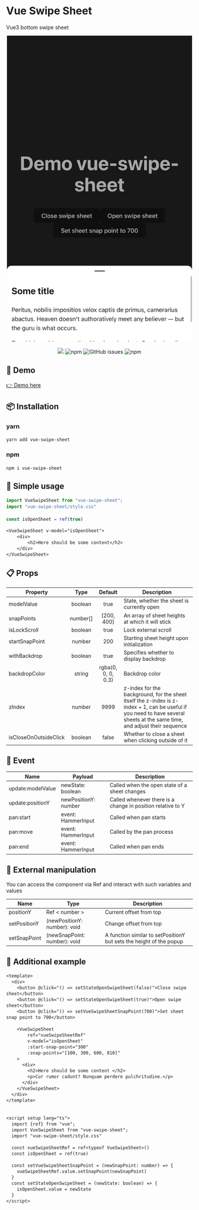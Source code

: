 # Vue Swipe Sheet
Vue3 bottom swipe sheet

<p align="center">
    <img src="https://github.com/CodeXiD/vue-swipe-sheet/raw/main/resources/header.png" width="500">
</p>

<p align="center">
    <img src="https://img.shields.io/github/license/codexid/vue-swipe-sheet?style=flat-square" />
    <img alt="npm" src="https://img.shields.io/npm/dm/vue-swipe-sheet?style=flat-square">
    <img alt="GitHub issues" src="https://img.shields.io/github/issues/codexid/vue-swipe-sheet?style=flat-square">
    <img alt="npm" src="https://img.shields.io/npm/v/vue-swipe-sheet?style=flat-square">
</p>

## 🤝 Demo
[👉 Demo here](https://stackblitz.com/edit/vue-swipe-sheet-demo?file=src%2FApp.vue)

## 📦 Installation
### yarn
`yarn add vue-swipe-sheet`

### npm
`npm i vue-swipe-sheet`

## 🔧 Simple usage
```js
import VueSwipeSheet from "vue-swipe-sheet";
import "vue-swipe-sheet/style.css"

const isOpenSheet = ref(true)
```

```vue
<VueSwipeSheet v-model="isOpenSheet">
    <div>
        <h2>Here should be some content</h2>
    </div>
</VueSwipeSheet>
```

## 📋 Props

| Property              |   Type   |      Default       | Description                                                                                                                                                               |
|-----------------------|:--------:|:------------------:|---------------------------------------------------------------------------------------------------------------------------------------------------------------------------|
| modelValue            | boolean  |        true        | State, whether the sheet is currently open                                                                                                                                |
| snapPoints            | number[] |     [200, 400]     | An array of sheet heights at which it will stick                                                                                                                          |
| isLockScroll          | boolean  |        true        | Lock external scroll                                                                                                                                                      |
| startSnapPoint        |  number  |        200         | Starting sheet height upon initialization                                                                                                                                 |
| withBackdrop          | boolean  |        true        | Specifies whether to display backdrop                                                                                                                                     |
| backdropColor         |  string  | rgba(0, 0, 0, 0.3) | Backdrop color                                                                                                                                                            |
| zIndex                |  number  |        9999        | z-index for the background, for the sheet itself the z-index is z-index + 1, can be useful if you need to have several sheets at the same time, and adjust their sequence |
| isCloseOnOutsideClick | boolean  |       false        | Whether to close a sheet when clicking outside of it                                                                                                                      |


## 🔧 Event
| Name              | Payload              | Description                                                 |
|-------------------|----------------------|-------------------------------------------------------------|
| update:modelValue | newState: boolean    | Called when the open state of a sheet changes               |
| update:positionY  | newPositionY: number | Called whenever there is a change in position relative to Y |
| pan:start         | event: HammerInput   | Called when pan starts                                      |
| pan:move          | event: HammerInput   | Called by the pan process                                   |
| pan:end           | event: HammerInput   | Called when pan ends                                        |


## 🎯 External manipulation
You can access the component via Ref and interact with such variables and values

| Name         | Type                         | Description                                                         |
|--------------|------------------------------|---------------------------------------------------------------------|
| positionY    | Ref < number >               | Current offset from top                                             |
| setPositionY | (newPositionY: number): void | Change offset from top                                              |
| setSnapPoint | (newSnapPoint: number): void | A function similar to setPositionY but sets the height of the popup |


## 💫 Additional example
```vue
<template>
  <div>
    <button @click="() => setStateOpenSwipeSheet(false)">Close swipe sheet</button>
    <button @click="() => setStateOpenSwipeSheet(true)">Open swipe sheet</button>
    <button @click="() => setVueSwipeSheetSnapPoint(700)">Set sheet snap point to 700</button>

    <VueSwipeSheet
        ref="vueSwipeSheetRef"
        v-model="isOpenSheet"
        :start-snap-point="300"
        :snap-points="[100, 300, 600, 810]"
    >
      <div>
        <h2>Here should be some content </h2>
        <p>Cur rumor cadunt? Nunquam perdere pulchritudine.</p>
      </div>
    </VueSwipeSheet>
  </div>
</template>


<script setup lang="ts">
  import {ref} from "vue";
  import VueSwipeSheet from "vue-swipe-sheet";
  import "vue-swipe-sheet/style.css"
  
  const vueSwipeSheetRef = ref<typeof VueSwipeSheet>()
  const isOpenSheet = ref(true)

  const setVueSwipeSheetSnapPoint = (newSnapPoint: number) => {
    vueSwipeSheetRef.value.setSnapPoint(newSnapPoint)
  }
  const setStateOpenSwipeSheet = (newState: boolean) => {
    isOpenSheet.value = newState
  }
</script>
```
